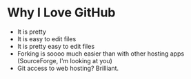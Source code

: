 # Why I Love GitHub

* It is pretty
* It is easy to edit files
* It is pretty easy to edit files
* Forking is soooo much easier than with other hosting apps (SourceForge, I'm looking at you)
* Git access to web hosting?  Brilliant.